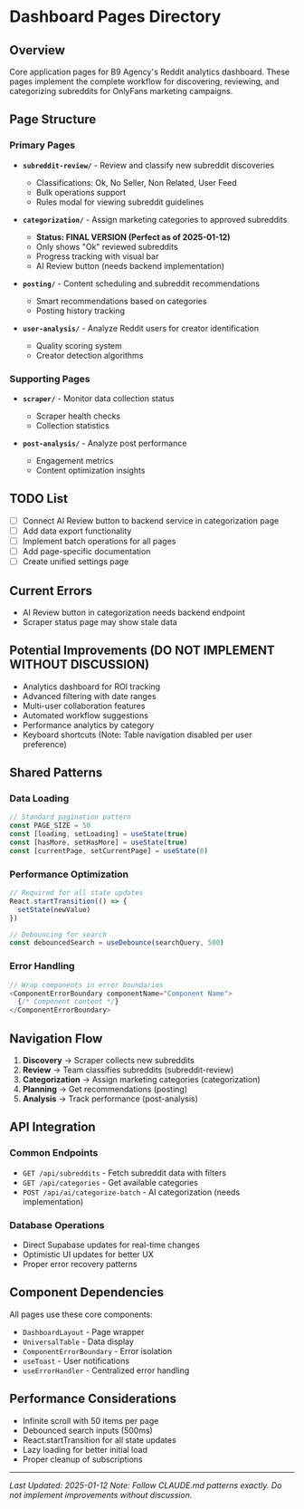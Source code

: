 # Dashboard Pages Directory

## Overview
Core application pages for B9 Agency's Reddit analytics dashboard. These pages implement the complete workflow for discovering, reviewing, and categorizing subreddits for OnlyFans marketing campaigns.

## Page Structure

### Primary Pages
- **`subreddit-review/`** - Review and classify new subreddit discoveries
  - Classifications: Ok, No Seller, Non Related, User Feed
  - Bulk operations support
  - Rules modal for viewing subreddit guidelines
  
- **`categorization/`** - Assign marketing categories to approved subreddits
  - **Status: FINAL VERSION (Perfect as of 2025-01-12)**
  - Only shows "Ok" reviewed subreddits
  - Progress tracking with visual bar
  - AI Review button (needs backend implementation)
  
- **`posting/`** - Content scheduling and subreddit recommendations
  - Smart recommendations based on categories
  - Posting history tracking
  
- **`user-analysis/`** - Analyze Reddit users for creator identification
  - Quality scoring system
  - Creator detection algorithms

### Supporting Pages  
- **`scraper/`** - Monitor data collection status
  - Scraper health checks
  - Collection statistics
  
- **`post-analysis/`** - Analyze post performance
  - Engagement metrics
  - Content optimization insights

## TODO List
- [ ] Connect AI Review button to backend service in categorization page
- [ ] Add data export functionality
- [ ] Implement batch operations for all pages
- [ ] Add page-specific documentation
- [ ] Create unified settings page

## Current Errors
- AI Review button in categorization needs backend endpoint
- Scraper status page may show stale data

## Potential Improvements (DO NOT IMPLEMENT WITHOUT DISCUSSION)
- Analytics dashboard for ROI tracking
- Advanced filtering with date ranges
- Multi-user collaboration features
- Automated workflow suggestions
- Performance analytics by category
- Keyboard shortcuts (Note: Table navigation disabled per user preference)

## Shared Patterns

### Data Loading
```typescript
// Standard pagination pattern
const PAGE_SIZE = 50
const [loading, setLoading] = useState(true)
const [hasMore, setHasMore] = useState(true)
const [currentPage, setCurrentPage] = useState(0)
```

### Performance Optimization
```typescript
// Required for all state updates
React.startTransition(() => {
  setState(newValue)
})

// Debouncing for search
const debouncedSearch = useDebounce(searchQuery, 500)
```

### Error Handling
```typescript
// Wrap components in error boundaries
<ComponentErrorBoundary componentName="Component Name">
  {/* Component content */}
</ComponentErrorBoundary>
```

## Navigation Flow
1. **Discovery** → Scraper collects new subreddits
2. **Review** → Team classifies subreddits (subreddit-review)
3. **Categorization** → Assign marketing categories (categorization)
4. **Planning** → Get recommendations (posting)
5. **Analysis** → Track performance (post-analysis)

## API Integration

### Common Endpoints
- `GET /api/subreddits` - Fetch subreddit data with filters
- `GET /api/categories` - Get available categories
- `POST /api/ai/categorize-batch` - AI categorization (needs implementation)

### Database Operations
- Direct Supabase updates for real-time changes
- Optimistic UI updates for better UX
- Proper error recovery patterns

## Component Dependencies
All pages use these core components:
- `DashboardLayout` - Page wrapper
- `UniversalTable` - Data display
- `ComponentErrorBoundary` - Error isolation
- `useToast` - User notifications
- `useErrorHandler` - Centralized error handling

## Performance Considerations
- Infinite scroll with 50 items per page
- Debounced search inputs (500ms)
- React.startTransition for all state updates
- Lazy loading for better initial load
- Proper cleanup of subscriptions

---

*Last Updated: 2025-01-12*
*Note: Follow CLAUDE.md patterns exactly. Do not implement improvements without discussion.*